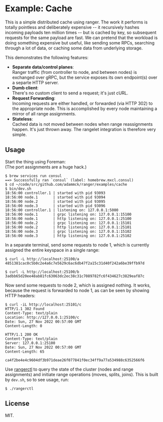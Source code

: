 # Example: Cache

This is a simple distributed cache using ranger. The work it performs is totally
pointless and deliberately expensive -- it recursively hashes incoming payloads
ten million times -- but is cached by key, so subsequent requests for the same
payload are fast. We can pretend that the workload is doing something expensive
but useful, like sending some RPCs, searching through a lot of data, or caching
some data from underlying storage.

This demonstrates the following features:

- **Separate data/control planes**:  
  Ranger traffic (from controller to node, and between nodes) is exchanged over
  gRPC, but the service exposes its own endpoint(s) over a separte HTTP server.
- **Dumb client**:  
  There's no custom client to send a request; it's just cURL.
- **Request Forwarding**:  
  Incoming requests are either handled, or forwarded (via HTTP 302) to the
  appropriate node. This is accomplished by every node maintaining a mirror of
  all range assignments.
- **Stateless**:  
  Cached data is not moved between nodes when range reassignments happen. It's
  just thrown away. The rangelet integration is therefore very simple.

## Usage

Start the thing using Foreman:  
(The port assignments are a huge hack.)

```console
$ brew services run consul
==> Successfully ran `consul` (label: homebrew.mxcl.consul)
$ cd ~/code/src/github.com/adammck/ranger/examples/cache
$ bin/dev.sh
18:56:00 controller.1 | started with pid 93093
18:56:00 node.1       | started with pid 93094
18:56:00 node.2       | started with pid 93095
18:56:00 node.3       | started with pid 93096
18:56:00 controller.1 | listening on: 127.0.0.1:5000
18:56:00 node.1       | grpc listening on: 127.0.0.1:15100
18:56:00 node.1       | http listening on: 127.0.0.1:25100
18:56:00 node.2       | grpc listening on: 127.0.0.1:15101
18:56:00 node.2       | http listening on: 127.0.0.1:25101
18:56:00 node.3       | grpc listening on: 127.0.0.1:15102
18:56:00 node.3       | http listening on: 127.0.0.1:25102
```

In a separate terminal, send some requests to node 1, which is currently
assigned the entire keyspace in a single range:

```console
$ curl -L http://localhost:25100/a
4851381cac0c5b0c2e4a6c7e5629c6ac6db47f2a15c31d40f242a6be39ffb97d

$ curl -L http://localhost:25100/b
3adbb65d20ee48ab81fc63063dc2ec38c31c7089782fc6f434627c3829eaf87c
```

Now send some requests to node 2, which is assigned nothing. It works, because
the request is forwarded to node 1, as can be seen by showing HTTP headers:

```console
$ curl -iL http://localhost:25101/c
HTTP/1.1 302 Found
Content-Type: text/plain
Location: http://127.0.0.1:25100/c
Date: Sun, 27 Nov 2022 00:57:00 GMT
Content-Length: 0

HTTP/1.1 200 OK
Content-Type: text/plain
Server: 127.0.0.1:25100
Date: Sun, 27 Nov 2022 00:57:00 GMT
Content-Length: 65

ca4f2be4e4c9604df3b971deae26f077841f0ec34ff9a77a534988c6352566f6
```

Use
[rangerctl](https://github.com/adammck/ranger/tree/master/cmd/rangerctl)
to query the state of the cluster (nodes and range assignments) and initiate
range operations (moves, splits, joins). This is built by `dev.sh`, so to see
usage, run:

```console
$ ./rangerctl
```

## License

MIT.
